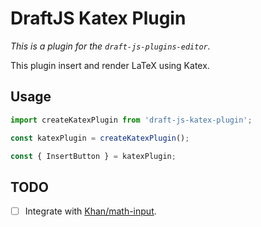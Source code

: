 # DraftJS Katex Plugin

*This is a plugin for the `draft-js-plugins-editor`.*

This plugin insert and render LaTeX using Katex.

## Usage

```js
import createKatexPlugin from 'draft-js-katex-plugin';

const katexPlugin = createKatexPlugin();

const { InsertButton } = katexPlugin;
```

## TODO

- [ ] Integrate with [Khan/math-input](https://github.com/Khan/math-input).
